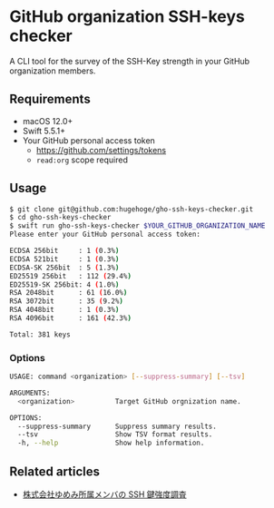 GitHub organization SSH-keys checker
===

A CLI tool for the survey of the SSH-Key strength in your GitHub organization members.

## Requirements

- macOS 12.0+
- Swift 5.5.1+
- Your GitHub personal access token
  - https://github.com/settings/tokens
  - `read:org` scope required

## Usage

```sh
$ git clone git@github.com:hugehoge/gho-ssh-keys-checker.git
$ cd gho-ssh-keys-checker
$ swift run gho-ssh-keys-checker $YOUR_GITHUB_ORGANIZATION_NAME
Please enter your GitHub personal access token:

ECDSA 256bit     : 1 (0.3%)
ECDSA 521bit     : 1 (0.3%)
ECDSA-SK 256bit  : 5 (1.3%)
ED25519 256bit   : 112 (29.4%)
ED25519-SK 256bit: 4 (1.0%)
RSA 2048bit      : 61 (16.0%)
RSA 3072bit      : 35 (9.2%)
RSA 4048bit      : 1 (0.3%)
RSA 4096bit      : 161 (42.3%)

Total: 381 keys
```

### Options

```sh
USAGE: command <organization> [--suppress-summary] [--tsv]

ARGUMENTS:
  <organization>          Target GitHub orgnization name.

OPTIONS:
  --suppress-summary      Suppress summary results.
  --tsv                   Show TSV format results.
  -h, --help              Show help information.
```

## Related articles

- [株式会社ゆめみ所属メンバの SSH 鍵強度調査](https://qiita.com/hugehoge/items/e47ef0260cc129f255a6)
